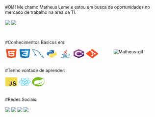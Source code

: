  #Olá! Me chamo Matheus Leme e estou em busca de oportunidades no mercado de trabalho na aréa de TI.
 <br>
 <br>
  <a href="https://github.com/Matheus-A-Leme"></a>
  <img height="180em" src="https://github-readme-stats.vercel.app/api?username=Matheus-A-Leme&show_icons=true">
  <img height="180em" src="https://github-readme-stats.vercel.app/api/top-langs/?username=Matheus-A-Leme&langs_count=8">

</div>
<br>  

  
<p>#Conhecimentos Básicos em:</p>  
<div style="display: inline_block">
  <img align="center" alt="Html5" height="30" width="40" src="https://raw.githubusercontent.com/devicons/devicon/master/icons/html5/html5-original.svg">
  <img align="center" alt="Css3" height="30" width="40" src="https://raw.githubusercontent.com/devicons/devicon/master/icons/css3/css3-original.svg">
  <img align="center" alt="MySQL" height="30" width="40" src="https://raw.githubusercontent.com/devicons/devicon/master/icons/mysql/mysql-original.svg">
  <img align="center" alt="Python" height="30" width="40" src="https://raw.githubusercontent.com/devicons/devicon/master/icons/python/python-original.svg">
  <img align="center" alt="Java" height="30" width="40" src="https://raw.githubusercontent.com/devicons/devicon/master/icons/java/java-original.svg">
  <img align="center" alt="Csharp" height="30" width="40" src="https://raw.githubusercontent.com/devicons/devicon/master/icons/csharp/csharp-original.svg">
  <img align="center" alt="Git" height="30" width="40" src="https://raw.githubusercontent.com/devicons/devicon/master/icons/git/git-original.svg">
  <img align="right" alt="Matheus-gif" height="150" width="150" src="https://i.picasion.com/pic91/9ebcb9e58ea82c0842562ca7a7d747f5.gif" border="0" alt="gif maker"><br>
</div>
<br>

#Tenho vontade de aprender: 
<div style="display: inline_block">
  <img align="center" alt="Javascript" height="30" width="40" src="https://raw.githubusercontent.com/devicons/devicon/master/icons/javascript/javascript-original.svg">
  <img align="center" alt="React-Native" height="30" width="40" src="https://raw.githubusercontent.com/devicons/devicon/master/icons/react/react-original.svg">
  <img align="center" alt="Spring" height="30" width="40" src="https://raw.githubusercontent.com/devicons/devicon/master/icons/spring/spring-original.svg">
</div> 
  <br><br>
 #Redes Sociais: 
<div style="display: inline_block"><br>
  <a href="https://www.linkedin.com/in/matheus-leme/" target="_blank"><img src="https://img.shields.io/badge/LinkedIn-0077B5?style=for-the-badge&logo=linkedin&logoColor=white"></a>
  <a href="https://github.com/Matheus-A-Leme" target="_blank"><img src="https://img.shields.io/badge/GitHub-100000?style=for-the-badge&logo=github&logoColor=white"></a>  
  <a href = "mailto:Leme.matheus10@gmail.com"><img src="https://img.shields.io/badge/Gmail-D14836?style=for-the-badge&logo=gmail&logoColor=white"></a>
  <a href="https://discord.gg/4upjBF4z"><img src="https://img.shields.io/badge/Discord-7289DA?style=for-the-badge&logo=discord&logoColor=white">
  <a href="">

 </div>
 
